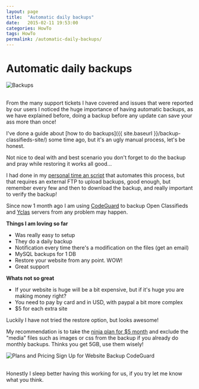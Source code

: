 ```yaml
---
layout: page
title:  "Automatic daily backups"
date:   2015-02-11 19:53:00
categories: HowTo
tags: HowTo
permalink: /automatic-daily-backups/
---
```

# Automatic daily backups

![Backups](http://open-classifieds.com/wp-content/uploads/2015/02/800x524xlarge_ss_3-b5f35a82-e1423684533150.jpg.pagespeed.ic.LRNk8IVspN.jpg) 

<br>
From the many support tickets I have covered and issues that were reported by our users I noticed the huge importance of having automatic backups, as we have explained before, doing a backup before any update can save your ass more than once! 

I've done a guide about [how to do backups]({{ site.baseurl }}/backup-classifieds-site/) some time ago, but it's an ugly manual process, let's be honest. 

Not nice to deal with and best scenario you don't forget to do the backup and pray while restoring it works all good... 

I had done in my [personal time an script](http://garridodiaz.com/ftp-backup-for-mysql-and-files/) that automates this process, but that requires an external FTP to upload backups, good enough, but remember every few and then to download the backup, and really important to verify the backup! 

Since now 1 month ago I am using [CodeGuard](http://mbsy.co/CodeGuard/17761100) to backup Open Classifieds and [Yclas](https://yclas.com) servers from any problem may happen.

**Things I am loving so far**

  * Was really easy to setup
  * They do a daily backup
  * Notification every time there's a modification on the files (get an email)
  * MySQL backups for 1 DB
  * Restore your website from any point. WOW!
  * Great support

**Whats not so great**

  * If your website is huge will be a bit expensive, but if it's huge you are making money right?
  * You need to pay by card and in USD, with paypal a bit more complex
  * $5 for each extra site

  Luckily I have not tried the restore option, but looks awesome! 

  My recommendation is to take the [ninja plan for $5 month](http://mbsy.co/CodeGuard/17761100) and exclude the "media" files such as images or css from the backup if you already do monthly backups. Thinks you get 5GB, use them wisely! 

  ![Plans and Pricing Sign Up for Website Backup CodeGuard](http://open-classifieds.com/wp-content/uploads/2015/02/Plans-and-Pricing-Sign-Up-for-Website-Backup-CodeGuard.png)

  <br>
  Honestly I sleep better having this working for us, if you try let me know what you think.

  
<!--title: Automatic daily backups
link: http://open-classifieds.com/2015/02/11/automatic-daily-backups/
author: admin
description: 
post_id: 23625
created: 2015/02/11 20:53:00
created_gmt: 2015/02/11 19:53:00
comment_status: open
post_name: automatic-daily-backups
status: publish
post_type: post-->

